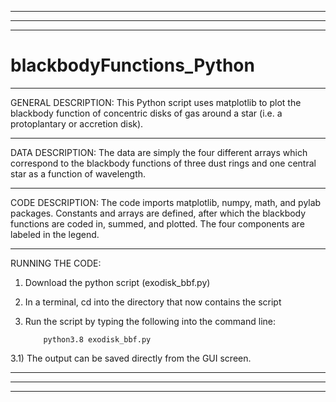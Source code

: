 ___________________________________________________________________________________________________________________________________________________________________
___________________________________________________________________________________________________________________________________________________________________
___________________________________________________________________________________________________________________________________________________________________
# blackbodyFunctions_Python

___________________________________________________________________________________________________________________________________________________________________
GENERAL DESCRIPTION:
This Python script uses matplotlib to plot the blackbody function of concentric disks of gas around a star (i.e. a protoplantary or accretion disk).

___________________________________________________________________________________________________________________________________________________________________
DATA DESCRIPTION:
The data are simply the four different arrays which correspond to the blackbody functions of three dust rings and one central star as a function of wavelength. 


___________________________________________________________________________________________________________________________________________________________________
CODE DESCRIPTION:
The code imports matplotlib, numpy, math, and pylab packages. Constants and arrays are defined, after which the blackbody functions are coded in, summed, and plotted. The four components are labeled in the legend. 



___________________________________________________________________________________________________________________________________________________________________
RUNNING THE CODE:
1) Download the python script (exodisk_bbf.py)
   
2) In a terminal, cd into the directory that now contains the script

3) Run the script by typing the following into the command line:

           python3.8 exodisk_bbf.py

3.1) The output can be saved directly from the GUI screen. 
___________________________________________________________________________________________________________________________________________________________________
___________________________________________________________________________________________________________________________________________________________________
___________________________________________________________________________________________________________________________________________________________________

